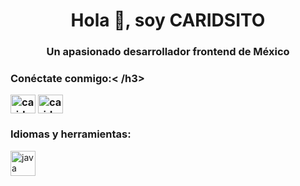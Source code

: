 <h1 align="center">Hola 👋, soy CARIDSITO</h1>
<h3 align="center">Un apasionado desarrollador frontend de México</h3>

<h3 align="left">Conéctate conmigo:< /h3>
<p align="left">
<a href="https://fb.com/caridgt" target="blank"><img align="center" src="https://raw.githubusercontent. com/rahuldkjain/github-profile-readme-generator/master/src/images/icons/Social/facebook.svg" alt="caridgt" height="30" width="40" /></a> <a
href ="https://instagram.com/caridgt" target="blank"><img align="center" src="https://raw.githubusercontent.com/rahuldkjain/github-profile-readme-generator/master/src/images/icons/Social/instagram.svg" alt="caridgt" height="30" width="40" /></a>
</p >

<h3 align="left">Idiomas y herramientas:</h3>
<p align="left"> <a href="https://www.java.com" target="_blank" rel="noreferrer"> <img src="https://raw.githubusercontent.com/devicons /devicon/master/icons/java/java-original.svg" alt="java" width="40" height="40"/> </a> </p>
